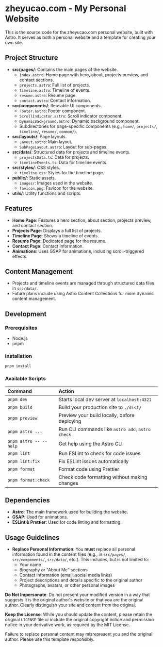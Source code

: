 # zheyucao.com - My Personal Website

This is the source code for the zheyucao.com personal website, built with Astro. It serves as both a personal website and a template for creating your own site.

## Project Structure

- **src/pages/**: Contains the main pages of the website.
  - `index.astro`: Home page with hero, about, projects preview, and contact sections.
  - `projects.astro`: Full list of projects.
  - `timeline.astro`: Timeline of events.
  - `resume.astro`: Resume page.
  - `contact.astro`: Contact information.
- **src/components/**: Reusable UI components.
  - `Footer.astro`: Footer component.
  - `ScrollIndicator.astro`: Scroll indicator component.
  - `DynamicBackground.astro`: Dynamic background component.
  - Subdirectories for page-specific components (e.g., `home/`, `projects/`, `timeline/`, `resume/`, `common/`).
- **src/layouts/**: Page layouts.
  - `Layout.astro`: Main layout.
  - `SubPageLayout.astro`: Layout for sub-pages.
- **src/data/**: Structured data for projects and timeline events.
  - `projectsData.ts`: Data for projects.
  - `timelineEvents.ts`: Data for timeline events.
- **src/styles/**: CSS styles.
  - `timeline.css`: Styles for the timeline page.
- **public/**: Static assets.
  - `images/`: Images used in the website.
  - `favicon.png`: Favicon for the website.
- **utils/**: Utility functions and scripts.

## Features

- **Home Page**: Features a hero section, about section, projects preview, and contact section.
- **Projects Page**: Displays a full list of projects.
- **Timeline Page**: Shows a timeline of events.
- **Resume Page**: Dedicated page for the resume.
- **Contact Page**: Contact information.
- **Animations**: Uses GSAP for animations, including scroll-triggered effects.

## Content Management

- Projects and timeline events are managed through structured data files in `src/data/`.
- Future plans include using Astro Content Collections for more dynamic content management.

## Development

### Prerequisites

- Node.js
- pnpm

### Installation

```bash
pnpm install
```

### Available Scripts

| Command                | Action                                           |
| :--------------------- | :----------------------------------------------- |
| `pnpm dev`             | Starts local dev server at `localhost:4321`      |
| `pnpm build`           | Build your production site to `./dist/`          |
| `pnpm preview`         | Preview your build locally, before deploying     |
| `pnpm astro ...`       | Run CLI commands like `astro add`, `astro check` |
| `pnpm astro -- --help` | Get help using the Astro CLI                     |
| `pnpm lint`            | Run ESLint to check for code issues              |
| `pnpm lint:fix`        | Fix ESLint issues automatically                  |
| `pnpm format`          | Format code using Prettier                       |
| `pnpm format:check`    | Check code formatting without making changes     |

## Dependencies

- **Astro**: The main framework used for building the website.
- **GSAP**: Used for animations.
- **ESLint & Prettier**: Used for code linting and formatting.

## Usage Guidelines

- **Replace Personal Information**: You **must** replace all personal information found in the content files (e.g., in `src/pages/`, `src/components/`, `src/data/`, etc.). This includes, but is not limited to:
  - Your name
  - Biography or "About Me" sections
  - Contact information (email, social media links)
  - Project descriptions and details specific to the original author
  - Photographs, avatars, or other personal images

**Do Not Impersonate**: Do not present your modified version in a way that suggests it is the original author's website or that you are the original author. Clearly distinguish your site and content from the original.

**Keep the License**: While you should update the content, please retain the original `LICENSE` file or include the original copyright notice and permission notice in your derivative work, as required by the MIT License.

Failure to replace personal content may misrepresent you and the original author. Please use this template responsibly.
